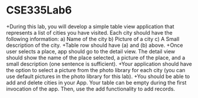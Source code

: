 # CSE335Lab6
+During this lab, you will develop a simple table view application that represents a list of cities
you have visited.
Each city should have the following information:
a) Name of the city
b) Picture of a city
c) A Small description of the city.
+Table row should have (a) and (b) above.
+Once user selects a place, app should go to the detail view. The detail view should show the name
of the place selected, a picture of the place, and a small description (one sentence is sufficient).
+Your application should have the option to select a picture from the photo library for each city (you
can use default pictures in the photo library for this lab).
+You should be able to add and delete cities in your App. Your table can be empty during the first
invocation of the app. Then, use the add functionality to add records.
